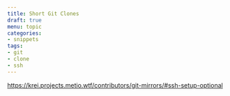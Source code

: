 ```yaml
---
title: Short Git Clones
draft: true
menu: topic
categories:
- snippets
tags:
- git
- clone
- ssh
---
```


https://krei.projects.metio.wtf/contributors/git-mirrors/#ssh-setup-optional
